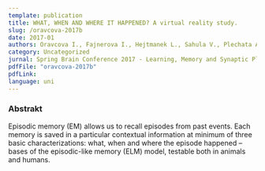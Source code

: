 ```yaml
---
template: publication
title: WHAT, WHEN AND WHERE IT HAPPENED? A virtual reality study.
slug: /oravcova-2017b
date: 2017-01
authors: Oravcova I., Fajnerova I., Hejtmanek L., Sahula V., Plechata A., Vlcek K., Nekovarova T. 
category: Uncategorized
jurnal: Spring Brain Conference 2017 - Learning, Memory and Synaptic Plasticity - 23-26 April 2017 - Rungstedgaard – North Copenhagen, Denmark
pdfFile: "oravcova-2017b"
pdfLink:
language: uni
---
```


### Abstrakt

Episodic memory (EM) allows us to recall episodes from past events. Each memory is saved in a particular contextual information at minimum of three basic characterizations: what, when and where the episode happened – bases of the episodic-like memory (ELM) model, testable both in animals and humans.
